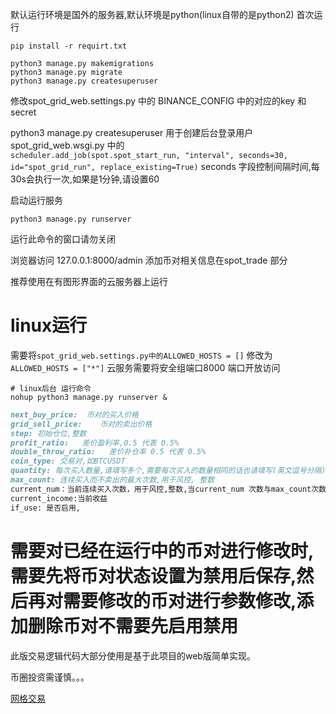 默认运行环境是国外的服务器,默认环境是python(linux自带的是python2)
首次运行
```shell script
pip install -r requirt.txt 

python3 manage.py makemigrations
python3 manage.py migrate
python3 manage.py createsuperuser

```
修改spot_grid_web.settings.py 中的 BINANCE_CONFIG 中的对应的key 和secret

python3 manage.py createsuperuser 用于创建后台登录用户
spot_grid_web.wsgi.py 中的    
```scheduler.add_job(spot.spot_start_run, "interval", seconds=30, id="spot_grid_run", replace_existing=True)```
seconds 字段控制间隔时间,每30s会执行一次,如果是1分钟,请设置60

启动运行服务
```shell script
python3 manage.py runserver 
```
运行此命令的窗口请勿关闭

浏览器访问 127.0.0.1:8000/admin
添加币对相关信息在spot_trade 部分

推荐使用在有图形界面的云服务器上运行
# linux运行

需要将```spot_grid_web.settings.py中的ALLOWED_HOSTS = []``` 修改为```ALLOWED_HOSTS = ["*"]```
云服务需要将安全组端口8000 端口开放访问

```shell script
# linux后台 运行命令
nohup python3 manage.py runserver &
```


```markdown
next_buy_price:  币对的买入价格
grid_sell_price:    币对的卖出价格
step: 初始仓位,整数
profit_ratio:   差价盈利率,0.5 代表 0.5%
double_throw_ratio:   差价补仓率 0.5 代表 0.5%
coin_type: 交易对,如BTCUSDT
quantity: 每次买入数量,请填写多个,需要每次买入的数量相同的话也请填写(英文逗号分隔)  如: 1,1
max_count: 连续买入而不卖出的最大次数,用于风控, 整数
current_num：当前连续买入次数，用于风控,整数,当current_num 次数与max_count次数相同时，该币对会自动跳过不买入
current_income:当前收益
if_use: 是否启用,
```
# 需要对已经在运行中的币对进行修改时,需要先将币对状态设置为禁用后保存,然后再对需要修改的币对进行参数修改,添加删除币对不需要先启用禁用

此版交易逻辑代码大部分使用是基于此项目的web版简单实现。

币圈投资需谨慎。。。

[网格交易](https://github.com/hengxuZ/binance-quantization.git)